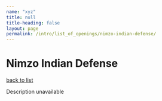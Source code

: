 ```yaml
---
name: "xyz"
title: null
title-heading: false
layout: page
permalink: /intro/list_of_openings/nimzo-indian-defense/
---
```


# Nimzo Indian Defense

[back to list](../../list_of_openings)

Description unavailable